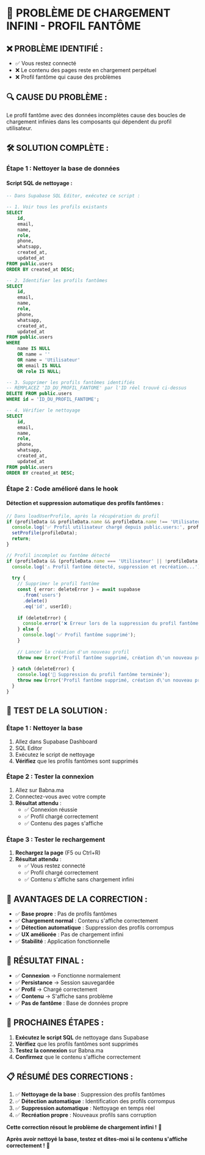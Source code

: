 # 🚨 PROBLÈME DE CHARGEMENT INFINI - PROFIL FANTÔME

## ❌ **PROBLÈME IDENTIFIÉ :**
- ✅ Vous restez connecté
- ❌ Le contenu des pages reste en chargement perpétuel
- ❌ Profil fantôme qui cause des problèmes

## 🔍 **CAUSE DU PROBLÈME :**
Le profil fantôme avec des données incomplètes cause des boucles de chargement infinies dans les composants qui dépendent du profil utilisateur.

## 🛠️ **SOLUTION COMPLÈTE :**

### **Étape 1 : Nettoyer la base de données**

#### **Script SQL de nettoyage :**
```sql
-- Dans Supabase SQL Editor, exécutez ce script :

-- 1. Voir tous les profils existants
SELECT 
    id,
    email,
    name,
    role,
    phone,
    whatsapp,
    created_at,
    updated_at
FROM public.users
ORDER BY created_at DESC;

-- 2. Identifier les profils fantômes
SELECT 
    id,
    email,
    name,
    role,
    phone,
    whatsapp,
    created_at,
    updated_at
FROM public.users
WHERE 
    name IS NULL 
    OR name = '' 
    OR name = 'Utilisateur'
    OR email IS NULL
    OR role IS NULL;

-- 3. Supprimer les profils fantômes identifiés
-- REMPLACEZ 'ID_DU_PROFIL_FANTOME' par l'ID réel trouvé ci-dessus
DELETE FROM public.users 
WHERE id = 'ID_DU_PROFIL_FANTOME';

-- 4. Vérifier le nettoyage
SELECT 
    id,
    email,
    name,
    role,
    phone,
    whatsapp,
    created_at,
    updated_at
FROM public.users
ORDER BY created_at DESC;
```

### **Étape 2 : Code amélioré dans le hook**

#### **Détection et suppression automatique des profils fantômes :**
```typescript
// Dans loadUserProfile, après la récupération du profil
if (profileData && profileData.name && profileData.name !== 'Utilisateur') {
  console.log('✅ Profil utilisateur chargé depuis public.users:', profileData.name);
  setProfile(profileData);
  return;
}

// Profil incomplet ou fantôme détecté
if (profileData && (profileData.name === 'Utilisateur' || !profileData.name)) {
  console.log('⚠️ Profil fantôme détecté, suppression et recréation...');
  
  try {
    // Supprimer le profil fantôme
    const { error: deleteError } = await supabase
      .from('users')
      .delete()
      .eq('id', userId);
    
    if (deleteError) {
      console.error('❌ Erreur lors de la suppression du profil fantôme:', deleteError);
    } else {
      console.log('✅ Profil fantôme supprimé');
    }
    
    // Lancer la création d'un nouveau profil
    throw new Error('Profil fantôme supprimé, création d\'un nouveau profil');
    
  } catch (deleteError) {
    console.log('🔄 Suppression du profil fantôme terminée');
    throw new Error('Profil fantôme supprimé, création d\'un nouveau profil');
  }
}
```

## 🧪 **TEST DE LA SOLUTION :**

### **Étape 1 : Nettoyer la base**
1. Allez dans Supabase Dashboard
2. SQL Editor
3. Exécutez le script de nettoyage
4. **Vérifiez** que les profils fantômes sont supprimés

### **Étape 2 : Tester la connexion**
1. Allez sur Babna.ma
2. Connectez-vous avec votre compte
3. **Résultat attendu** : 
   - ✅ Connexion réussie
   - ✅ Profil chargé correctement
   - ✅ Contenu des pages s'affiche

### **Étape 3 : Tester le rechargement**
1. **Rechargez la page** (F5 ou Ctrl+R)
2. **Résultat attendu** : 
   - ✅ Vous restez connecté
   - ✅ Profil chargé correctement
   - ✅ Contenu s'affiche sans chargement infini

## 🌟 **AVANTAGES DE LA CORRECTION :**

- ✅ **Base propre** : Pas de profils fantômes
- ✅ **Chargement normal** : Contenu s'affiche correctement
- ✅ **Détection automatique** : Suppression des profils corrompus
- ✅ **UX améliorée** : Pas de chargement infini
- ✅ **Stabilité** : Application fonctionnelle

## 🎯 **RÉSULTAT FINAL :**

- ✅ **Connexion** → Fonctionne normalement
- ✅ **Persistance** → Session sauvegardée
- ✅ **Profil** → Chargé correctement
- ✅ **Contenu** → S'affiche sans problème
- ✅ **Pas de fantôme** : Base de données propre

## 🔄 **PROCHAINES ÉTAPES :**

1. **Exécutez le script SQL** de nettoyage dans Supabase
2. **Vérifiez** que les profils fantômes sont supprimés
3. **Testez la connexion** sur Babna.ma
4. **Confirmez** que le contenu s'affiche correctement

## 📋 **RÉSUMÉ DES CORRECTIONS :**

1. ✅ **Nettoyage de la base** : Suppression des profils fantômes
2. ✅ **Détection automatique** : Identification des profils corrompus
3. ✅ **Suppression automatique** : Nettoyage en temps réel
4. ✅ **Recréation propre** : Nouveaux profils sans corruption

**Cette correction résout le problème de chargement infini !** 🎉

**Après avoir nettoyé la base, testez et dites-moi si le contenu s'affiche correctement !** 🚀
